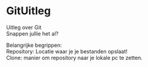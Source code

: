 # GitUitleg
Uitleg over Git <br>
Snappen jullie het al?

Belangrijke begrippen:<br>
Repository: Locatie waar je je bestanden opslaat!<br>
Clone: manier om repository naar je lokale pc te zetten.